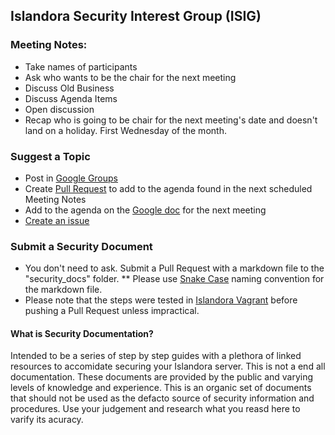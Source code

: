 ## Islandora Security Interest Group (ISIG)

### Meeting Notes:
* Take names of participants
* Ask who wants to be the chair for the next meeting
* Discuss Old Business
* Discuss Agenda Items
* Open discussion
* Recap who is going to be chair for the next meeting's date and doesn't land on a holiday. First Wednesday of the month.

### Suggest a Topic
* Post in [Google Groups](https://groups.google.com/forum/#!forum/islandora)
* Create [Pull Request](https://github.com/islandora-interest-groups/Islandora-Security-Interest-Group/pulls) to add to the agenda found in the next scheduled Meeting Notes
* Add to the agenda on the [Google doc](https://drive.google.com/open?id=0Bzhrcuu-EI9YLTFZbVpqVllVdzg) for the next meeting
* [Create an issue](https://github.com/islandora-interest-groups/Islandora-Security-Interest-Group/issues)

### Submit a Security Document
* You don't need to ask. Submit a Pull Request with a markdown file to the "security_docs" folder. 
** Please use [Snake Case](https://en.wikipedia.org/wiki/Snake_case) naming convention for the markdown file.
* Please note that the steps were tested in [Islandora Vagrant](https://github.com/Islandora-Labs/islandora_vagrant/) before pushing a Pull Request unless impractical.

#### What is Security Documentation?
Intended to be a series of step by step guides with a plethora of linked resources to accomidate securing your Islandora server. This is not a end all documentation. These documents are provided by the public and varying levels of knowledge and experience. This is an organic set of documents that should not be used as the defacto source of security information and procedures. Use your judgement and research what you reasd here to varify its acuracy.
